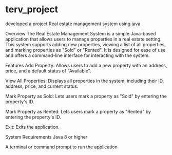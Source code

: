 # terv_project
developed a project Real estate management system using java

Overview
The Real Estate Management System is a simple Java-based application that allows users to manage properties in a real estate setting. This system supports adding new properties, viewing a list of all properties, and marking properties as "Sold" or "Rented". It is designed for ease of use and offers a command-line interface for interacting with the system.

Features
Add Property: Allows users to add a new property with an address, price, and a default status of "Available".

View All Properties: Displays all properties in the system, including their ID, address, price, and current status.

Mark Property as Sold: Lets users mark a property as "Sold" by entering the property's ID.

Mark Property as Rented: Lets users mark a property as "Rented" by entering the property's ID.

Exit: Exits the application.

System Requirements
Java 8 or higher

A terminal or command prompt to run the application
